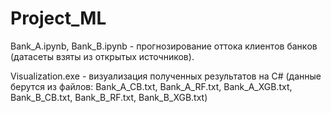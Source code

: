 # Project_ML

Bаnk_A.ipynb, Bаnk_B.ipynb - прогнозирование оттoка клиeнтoв бaнкoв (датасеты взяты из открытых источников).

Visualization.exe - визуализация полученных результатов на C# (данные берутся из файлов: Bаnk_A_CB.txt, Bаnk_A_RF.txt, Bаnk_A_XGB.txt, Bаnk_B_CB.txt, Bаnk_B_RF.txt, Bаnk_B_XGB.txt)
